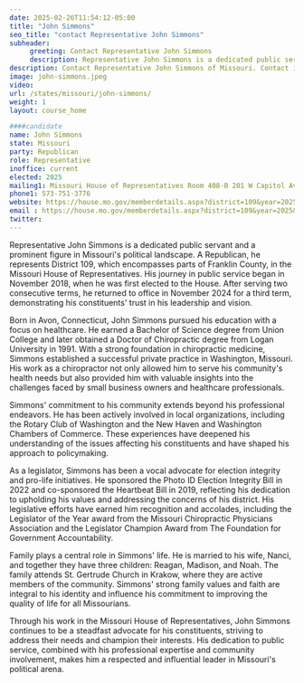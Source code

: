 ```yaml
---
date: 2025-02-26T11:54:12-05:00
title: "John Simmons"
seo_title: "contact Representative John Simmons"
subheader:
     greeting: Contact Representative John Simmons
     description: Representative John Simmons is a dedicated public servant and a prominent figure in Missouri's political landscape. A Republican, he represents District 109, which encompasses parts of Franklin County, in the Missouri House of Representatives.
description: Contact Representative John Simmons of Missouri. Contact information for John Simmons includes email address, phone number, and mailing address.
image: john-simmons.jpeg
video:
url: /states/missouri/john-simmons/
weight: 1
layout: course_home

####candidate
name: John Simmons
state: Missouri
party: Republican
role: Representative
inoffice: current
elected: 2025
mailing1: Missouri House of Representatives Room 408-B 201 W Capitol Ave Jefferson City, MO 65101
phone1: 573-751-3776
website: https://house.mo.gov/memberdetails.aspx?district=109&year=2025&code=R/
email : https://house.mo.gov/memberdetails.aspx?district=109&year=2025&code=R/
twitter: 
---
```

Representative John Simmons is a dedicated public servant and a prominent figure in Missouri's political landscape. A Republican, he represents District 109, which encompasses parts of Franklin County, in the Missouri House of Representatives. His journey in public service began in November 2018, when he was first elected to the House. After serving two consecutive terms, he returned to office in November 2024 for a third term, demonstrating his constituents' trust in his leadership and vision.

Born in Avon, Connecticut, John Simmons pursued his education with a focus on healthcare. He earned a Bachelor of Science degree from Union College and later obtained a Doctor of Chiropractic degree from Logan University in 1991. With a strong foundation in chiropractic medicine, Simmons established a successful private practice in Washington, Missouri. His work as a chiropractor not only allowed him to serve his community's health needs but also provided him with valuable insights into the challenges faced by small business owners and healthcare professionals.

Simmons' commitment to his community extends beyond his professional endeavors. He has been actively involved in local organizations, including the Rotary Club of Washington and the New Haven and Washington Chambers of Commerce. These experiences have deepened his understanding of the issues affecting his constituents and have shaped his approach to policymaking.

As a legislator, Simmons has been a vocal advocate for election integrity and pro-life initiatives. He sponsored the Photo ID Election Integrity Bill in 2022 and co-sponsored the Heartbeat Bill in 2019, reflecting his dedication to upholding his values and addressing the concerns of his district. His legislative efforts have earned him recognition and accolades, including the Legislator of the Year award from the Missouri Chiropractic Physicians Association and the Legislator Champion Award from The Foundation for Government Accountability.

Family plays a central role in Simmons' life. He is married to his wife, Nanci, and together they have three children: Reagan, Madison, and Noah. The family attends St. Gertrude Church in Krakow, where they are active members of the community. Simmons' strong family values and faith are integral to his identity and influence his commitment to improving the quality of life for all Missourians.

Through his work in the Missouri House of Representatives, John Simmons continues to be a steadfast advocate for his constituents, striving to address their needs and champion their interests. His dedication to public service, combined with his professional expertise and community involvement, makes him a respected and influential leader in Missouri's political arena.
